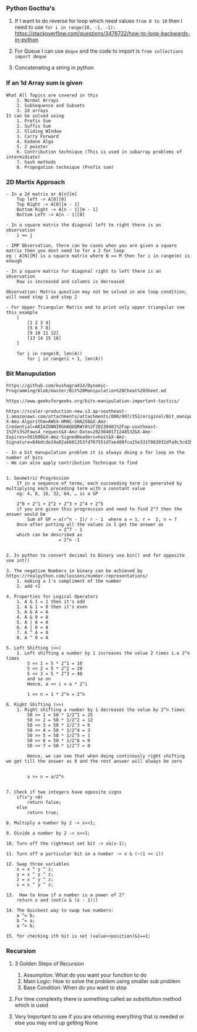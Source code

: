 ### Python Goctha's 

1. If I want to do reverse for loop which need values  `from 0 to 10` then I need to use 
    `for i in range(10, -1, -1):` 
    https://stackoverflow.com/questions/3476732/how-to-loop-backwards-in-python
2. For Queue I can use `deque` and the code to import is `from collections import deque`

3. Concatenating a string in python




### If an 1d Array sum is given
    What All Topics are covered in this
        1. Normal Arrays
        2. SubSequence and Subsets
        3. 2d arrays
    It can be solved using
        1. Prefix Sum 
        2. Suffix Sum
        2. Sliding WIndow
        3. Carry Forward
        4. Kadane Algo
        5. 2 pointer
        6. Contribution technique (This is used in subarray problems of intermidiate)
        7. hash methods
        8. Propogation technique (Prefix sum)


### 2D Martix Approach
    - In a 2d matrix or A[n][m] 
        Top left -> A[0][0] 
        Top Right -> A[0][m - 1]
        Bottom Right -> A[n - 1][m - 1]
        Bottom Left -> A[n - 1][0]
    
    - In a square matrix the diagonal left to right there is an observation 
        i == j

    - IMP Observation, there can be cases when you are given a square matrix then you dont need to for a 2 for loop
    eg : A[N][M] is a square matrix where N == M then for i in range(m) is enough

    - In a square matrix for diagonal right to left there is an observation
        Row is increased and columns is decreased
    
    Observation: Matrix question may not be solved in one loop condition, will need step 1 and step 2

    - For Upper Triangular Matrix and to print only upper triangular see this example
        [
            [1 2 3 4] 
            [5 6 7 8] 
            [9 10 11 12] 
            [13 14 15 16]
        ]

        for i in range(0, len(A))
            for j in range(i + 1, len(A))

### Bit Manupulation 

    https://github.com/kushagra414/Dynamic-Programming/blob/master/Bit%20Manipulation%20Cheat%20Sheet.md

    https://www.geeksforgeeks.org/bits-manipulation-important-tactics/

    https://scaler-production-new.s3.ap-southeast-1.amazonaws.com/attachments/attachments/000/007/352/original/Bit_manipulation_adv_febdec.pdf?X-Amz-Algorithm=AWS4-HMAC-SHA256&X-Amz-Credential=AKIAIDNNIRGHAQUQRWYA%2F20230401%2Fap-southeast-1%2Fs3%2Faws4_request&X-Amz-Date=20230401T124853Z&X-Amz-Expires=561600&X-Amz-SignedHeaders=host&X-Amz-Signature=04bdcde24a02ab601353fd767551d7ae488fca15e331f863032dfa9c3cd2b3ff

    - In a bit manupulation problem it is always doing a for loop on the number of bits
    - We can also apply contribution Technique to find


    1. Geometric Progression
        If in a sequence of terms, each succeeding term is generated by multiplying each preceding term with a constant value
        eg: 4, 8, 16, 32, 64, … is a GP

        2^0 + 2^1 + 2^2 + 2^3 + 2^4 + 2^5  
        if you are given this progression and need to find 2^7 then the answer would be
            Sum of GP = a(r^n - 1)/ r - 1  where a = 1, r =  2, n = 7
        Once after putting all the values in I get the answer as
                        = 2^7 - 1
        which can be described as 
                        = 2^n -1
    

    2. In python to convert decimal to Binary use bin() and for opposite use int()

    3. The negative Numbers in binary can be achieved by https://realpython.com/lessons/number-representations/
        1. making a 1's compliment of the number
        2. add +1
    
    4. Properties for Logical Operators
        1. A & 1 = 1 then it's odd
        2. A & 1 = 0 then it's even
        3. A & A = A
        4. A & 0 = A
        5. A | A = A
        6. A | 0 = A
        7. A ^ A = 0
        8. A ^ 0 = A

    5. Left Shifting (<<)
        1. Left shifting a number by 1 increases the value 2 times i.e 2^n times
            5 << 1 = 5 * 2^1 = 10
            5 << 2 = 5 * 2^2 = 20
            5 << 3 = 5 * 2^3 = 40
            and so on
            Hence, a << i = a * 2^i

            1 << n = 1 * 2^n = 2^n
    
    6. Right Shifting (>>)
        1. Right shifting a number by 1 decreases the value by 2^n times
            50 >> 1 = 50 * 1/2^1 = 25
            50 >> 2 = 50 * 1/2^2 = 12
            50 >> 3 = 50 * 1/2^3 = 6
            50 >> 4 = 50 * 1/2^4 = 3
            50 >> 5 = 50 * 1/2^5 = 1
            50 >> 6 = 50 * 1/2^6 = 0
            50 >> 7 = 50 * 1/2^7 = 0

            Hence, we can see that when doing continously right shifting we get till the answer as 0 and the rest answer will always be zero


            a >> n = a/2^n

    
    7. Check if two integers have opposite signs
        if(x^y >0)
            return false;
        else
            return true;

    8. Multiply a number by 2 -> x<<1;

    9. Divide a number by 2 -> x>>1;

    10. Turn off the rightmost set bit -> x&(x-1);

    11. Turn off a particular bit in a number -> x & (~(1 << i))

    12. Swap three variables
        x = x ^ y ^ z;
        y = x ^ y ^ z;
        z = x ^ y ^ z;
        x = x ^ y ^ z;

    13.  How to know if a number is a power of 2?
        return x and (not(x & (x - 1)))

    14. The Quickest way to swap two numbers:
        a ^= b;
        b ^= a; 
        a ^= b;

    15. for checking ith bit is set (value>>position)&1==1:


### Recursion

1. 3 Golden Steps of Recursion
    1. Assumption: What do you want your function to do
    2. Main Logic: How to solve the problem using smaller sub problem
    3. Base Condition: When do you want to stop

2. For time complexity there is something called as substitution method which is used

3. Very Important to see if you are returning everything that is needed or else you may end up getting None